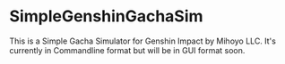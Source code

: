 # SimpleGenshinGachaSim

This is a Simple Gacha Simulator for Genshin Impact by Mihoyo LLC.
It's currently in Commandline format but will be in GUI format soon.
